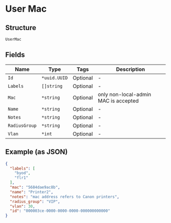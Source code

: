 
# User Mac

## Structure

`UserMac`

## Fields

| Name | Type | Tags | Description |
|  --- | --- | --- | --- |
| `Id` | `*uuid.UUID` | Optional | - |
| `Labels` | `[]string` | Optional | - |
| `Mac` | `*string` | Optional | only non-local-admin MAC is accepted |
| `Name` | `*string` | Optional | - |
| `Notes` | `*string` | Optional | - |
| `RadiusGroup` | `*string` | Optional | - |
| `Vlan` | `*int` | Optional | - |

## Example (as JSON)

```json
{
  "labels": [
    "byod",
    "flr1"
  ],
  "mac": "5684dae9ac8b",
  "name": "Printer2",
  "notes": "mac address refers to Canon printers",
  "radius_group": "VIP",
  "vlan": 30,
  "id": "000003ce-0000-0000-0000-000000000000"
}
```

